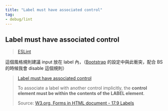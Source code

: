 ```yaml
---
title: "Label must have associated control"
tag: 
- debug/lint
---
```

## Label must have associated control
>[ESLint](ESLint.md)

這個風格規則建議 input 放在 label 內，（[Bootstrap](前端/Bootstrap/Bootstrap.md) 的設定中與此衝突，配合 BS 的時候我會 disable 這個規則）

> [Label must have associated control](https://stackoverflow.com/questions/62306461/label-must-have-associated-control)
> 
> To associate a label with another control implicitly, the **control element must be within the contents of the LABEL element**.
> 
> Source: [W3.org, Forms in HTML document - 17.9 Labels](http://www.w3.org/TR/html4/interact/forms.html#h-17.9)


